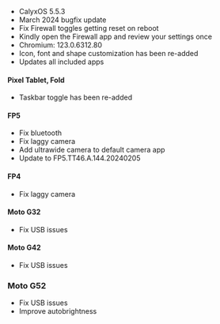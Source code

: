 * CalyxOS 5.5.3
* March 2024 bugfix update
* Fix Firewall toggles getting reset on reboot
* Kindly open the Firewall app and review your settings once
* Chromium: 123.0.6312.80
* Icon, font and shape customization has been re-added
* Updates all included apps

#### Pixel Tablet, Fold
* Taskbar toggle has been re-added

#### FP5
* Fix bluetooth
* Fix laggy camera
* Add ultrawide camera to default camera app
* Update to FP5.TT46.A.144.20240205

#### FP4
* Fix laggy camera

#### Moto G32
* Fix USB issues

#### Moto G42
* Fix USB issues

### Moto G52
* Fix USB issues
* Improve autobrightness
